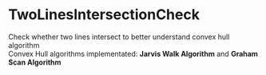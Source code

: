# TwoLinesIntersectionCheck
Check whether two lines intersect to better understand convex hull algorithm  
Convex Hull algorithms implementated: **Jarvis Walk Algorithm** and **Graham Scan Algorithm**
